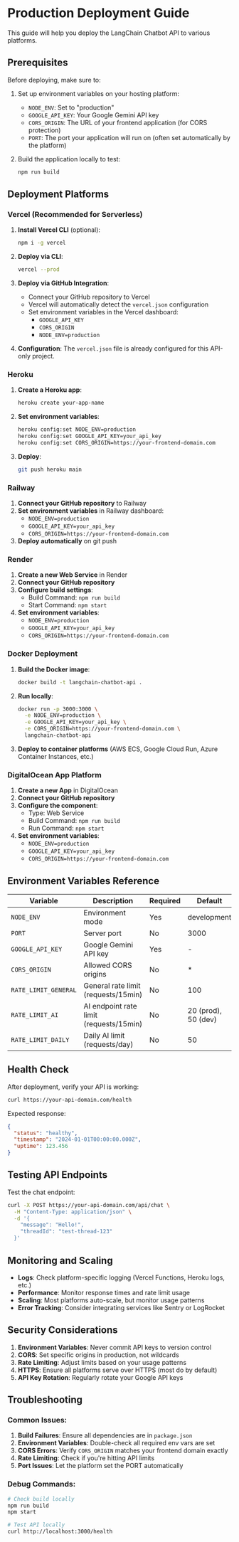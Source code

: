 # Production Deployment Guide

This guide will help you deploy the LangChain Chatbot API to various platforms.

## Prerequisites

Before deploying, make sure to:

1. Set up environment variables on your hosting platform:

   - `NODE_ENV`: Set to "production"
   - `GOOGLE_API_KEY`: Your Google Gemini API key
   - `CORS_ORIGIN`: The URL of your frontend application (for CORS protection)
   - `PORT`: The port your application will run on (often set automatically by the platform)

2. Build the application locally to test:
   ```bash
   npm run build
   ```

## Deployment Platforms

### Vercel (Recommended for Serverless)

1. **Install Vercel CLI** (optional):

   ```bash
   npm i -g vercel
   ```

2. **Deploy via CLI**:

   ```bash
   vercel --prod
   ```

3. **Deploy via GitHub Integration**:

   - Connect your GitHub repository to Vercel
   - Vercel will automatically detect the `vercel.json` configuration
   - Set environment variables in the Vercel dashboard:
     - `GOOGLE_API_KEY`
     - `CORS_ORIGIN`
     - `NODE_ENV=production`

4. **Configuration**: The `vercel.json` file is already configured for this API-only project.

### Heroku

1. **Create a Heroku app**:

   ```bash
   heroku create your-app-name
   ```

2. **Set environment variables**:

   ```bash
   heroku config:set NODE_ENV=production
   heroku config:set GOOGLE_API_KEY=your_api_key
   heroku config:set CORS_ORIGIN=https://your-frontend-domain.com
   ```

3. **Deploy**:
   ```bash
   git push heroku main
   ```

### Railway

1. **Connect your GitHub repository** to Railway
2. **Set environment variables** in Railway dashboard:
   - `NODE_ENV=production`
   - `GOOGLE_API_KEY=your_api_key`
   - `CORS_ORIGIN=https://your-frontend-domain.com`
3. **Deploy automatically** on git push

### Render

1. **Create a new Web Service** in Render
2. **Connect your GitHub repository**
3. **Configure build settings**:
   - Build Command: `npm run build`
   - Start Command: `npm start`
4. **Set environment variables**:
   - `NODE_ENV=production`
   - `GOOGLE_API_KEY=your_api_key`
   - `CORS_ORIGIN=https://your-frontend-domain.com`

### Docker Deployment

1. **Build the Docker image**:

   ```bash
   docker build -t langchain-chatbot-api .
   ```

2. **Run locally**:

   ```bash
   docker run -p 3000:3000 \
     -e NODE_ENV=production \
     -e GOOGLE_API_KEY=your_api_key \
     -e CORS_ORIGIN=https://your-frontend-domain.com \
     langchain-chatbot-api
   ```

3. **Deploy to container platforms** (AWS ECS, Google Cloud Run, Azure Container Instances, etc.)

### DigitalOcean App Platform

1. **Create a new App** in DigitalOcean
2. **Connect your GitHub repository**
3. **Configure the component**:
   - Type: Web Service
   - Build Command: `npm run build`
   - Run Command: `npm start`
4. **Set environment variables**:
   - `NODE_ENV=production`
   - `GOOGLE_API_KEY=your_api_key`
   - `CORS_ORIGIN=https://your-frontend-domain.com`

## Environment Variables Reference

| Variable             | Description                             | Required | Default             |
| -------------------- | --------------------------------------- | -------- | ------------------- |
| `NODE_ENV`           | Environment mode                        | Yes      | development         |
| `PORT`               | Server port                             | No       | 3000                |
| `GOOGLE_API_KEY`     | Google Gemini API key                   | Yes      | -                   |
| `CORS_ORIGIN`        | Allowed CORS origins                    | No       | \*                  |
| `RATE_LIMIT_GENERAL` | General rate limit (requests/15min)     | No       | 100                 |
| `RATE_LIMIT_AI`      | AI endpoint rate limit (requests/15min) | No       | 20 (prod), 50 (dev) |
| `RATE_LIMIT_DAILY`   | Daily AI limit (requests/day)           | No       | 50                  |

## Health Check

After deployment, verify your API is working:

```bash
curl https://your-api-domain.com/health
```

Expected response:

```json
{
  "status": "healthy",
  "timestamp": "2024-01-01T00:00:00.000Z",
  "uptime": 123.456
}
```

## Testing API Endpoints

Test the chat endpoint:

```bash
curl -X POST https://your-api-domain.com/api/chat \
  -H "Content-Type: application/json" \
  -d '{
    "message": "Hello!",
    "threadId": "test-thread-123"
  }'
```

## Monitoring and Scaling

- **Logs**: Check platform-specific logging (Vercel Functions, Heroku logs, etc.)
- **Performance**: Monitor response times and rate limit usage
- **Scaling**: Most platforms auto-scale, but monitor usage patterns
- **Error Tracking**: Consider integrating services like Sentry or LogRocket

## Security Considerations

1. **Environment Variables**: Never commit API keys to version control
2. **CORS**: Set specific origins in production, not wildcards
3. **Rate Limiting**: Adjust limits based on your usage patterns
4. **HTTPS**: Ensure all platforms serve over HTTPS (most do by default)
5. **API Key Rotation**: Regularly rotate your Google API keys

## Troubleshooting

### Common Issues:

1. **Build Failures**: Ensure all dependencies are in `package.json`
2. **Environment Variables**: Double-check all required env vars are set
3. **CORS Errors**: Verify `CORS_ORIGIN` matches your frontend domain exactly
4. **Rate Limiting**: Check if you're hitting API limits
5. **Port Issues**: Let the platform set the PORT automatically

### Debug Commands:

```bash
# Check build locally
npm run build
npm start

# Test API locally
curl http://localhost:3000/health
```
